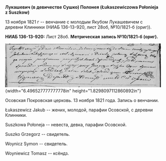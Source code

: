 **Лукашевич (в девичестве Сушко) Полонея (Łukaszewiczowa Połonieja z
Suszkow)**

13 ноября 1821 г -- венчание с молодым Якубом Лукашевичем с деревни
Клинники (НИАБ 136-13-920, лист 28об, №10/1821-б (ориг)).

**НИАБ 136-13-920:** Лист 28об. **Метрическая запись №10/1821-б
(ориг).**

![](./media/b0aa68e90906ec17ff41ad77351318dd864d5bf0.png){width="6.496527777777778in"
height="1.8298097112860892in"}

Осовская Покровская церковь. 13 ноября 1821 года. Запись о венчании.

Łukaszewicz Jakub -- жених, молодой, парафии Осовской, с деревни
Клинники.

Suszkowa Połoneja -- невеста, девка, парафии Осовской.

Suszko Grzegorz -- свидетель.

Woynicz Symon -- свидетель.

Woyniewicz Tomasz -- ксёндз.
